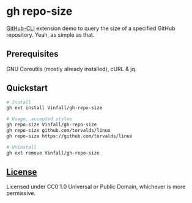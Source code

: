 # gh repo-size

[GitHub-CLI](https://github.com/cli/cli) extension demo to query the size of a specified GitHub repository.
Yeah, as simple as that.

## Prerequisites

GNU Coreutils (mostly already installed), cURL & jq.

## Quickstart

```sh
# Install
gh ext install Vinfall/gh-repo-size

# Usage, accepted styles
gh repo-size Vinfall/gh-repo-size
gh repo-size github.com/torvalds/linux
gh repo-size https://github.com/torvalds/linux

# Uninstall
gh ext remove Vinfall/gh-repo-size
```

## [License](/COPYING)

Licensed under CC0 1.0 Universal or Public Domain, whichever is more permissive.
